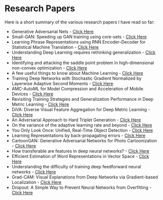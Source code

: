 # Research Papers

Here is a short summary of the various research papers I have read so far:
* Generative Adversarial Nets - [Click Here](https://github.com/RamnathKumar181/Research_Papers/blob/master/Generative%20Adversarial%20Nets.md)
* Small-GAN: Speeding up GAN training using core-sets - [Click Here](https://github.com/RamnathKumar181/Research_Papers/blob/master/Small-GAN:%20Speeding%20up%20GAN%20training%20using%20core-sets.md)
* Learning Phrase Representations using RNN Encoder–Decoder for Statistical Machine Translation - [Click Here](https://github.com/RamnathKumar181/Research_Papers/blob/master/Learning%20Phrase%20Representations%20using%20RNN%20Encoder%E2%80%93Decoder%20for%20Statistical%20Machine%20Translation.md)
* Understanding Deep Learning requires rethinking generalization - [Click Here](https://github.com/RamnathKumar181/Research_Papers/blob/master/Understanding%20Deep%20Learning%20requires%20rethinking%20generalization.md)
* Identifying and attacking the saddle point problem in high-dimensional non-convex optimization - [Click Here](https://github.com/RamnathKumar181/Research_Papers/blob/master/Identifying%20and%20attacking%20the%20saddle%20point%20problem%20in%20high-dimensional%20non-convex%20optimization.md)
* A few useful things to know about Machine Learning - [Click Here](https://github.com/RamnathKumar181/Research_Papers/blob/master/A%20few%20useful%20things%20to%20know%20about%20Machine%20Learning.md)
* Training Deep Networks with Stochastic Gradient Normalized by Layerwise Adaptive Second Moments - [Click Here](https://github.com/RamnathKumar181/Research_Papers/blob/master/Training%20Deep%20Networks%20with%20Stochastic%20Gradient%20Normalized%20by%20Layerwise%20Adaptive%20Second%20Moments.md)
* AMC-AutoML for Model Compression and Acceleration of Mobile Devices - [Click Here](https://github.com/RamnathKumar181/Research_Papers/blob/master/AMC-AutoML%20for%20Model%20Compression%20and%20Acceleration%20of%20Mobile%20Devices.md)
* Revisiting Training Strategies and Generalization Performance in Deep Metric Learning - [Click Here](https://github.com/RamnathKumar181/Research_Papers/blob/master/Revisiting%20Training%20Strategies%20and%20Generalization%20Performance%20in%20Deep%20Metric%20Learning.md)
* DiVA: Diverse Visual Feature Aggregation for Deep Metric Learning - [Click Here](https://github.com/RamnathKumar181/Research_Papers/blob/master/DiVA:%20Diverse%20Visual%20Feature%20Aggregation%20for%20Deep%20Metric%20Learning.md)
* An Adversarial Approach to Hard Triplet Generation - [Click Here](https://github.com/RamnathKumar181/Research_Papers/blob/master/An%20Adversarial%20Approach%20to%20Hard%20Triplet%20Generation.md)
* On the variance of the adaptive learning rate and beyond - [Click Here](https://github.com/RamnathKumar181/Research_Papers/blob/master/On%20the%20variance%20of%20the%20adaptive%20learning%20rate%20and%20beyond.md)
* You Only Look Once: Unified, Real-Time Object Detection - [Click Here](https://github.com/RamnathKumar181/Research_Papers/blob/master/You%20Only%20Look%20Once:%20Unified%2C%20Real-Time%20Object%20Detection.md)
* Learning Representations by back-propagating errors - [Click Here](https://github.com/RamnathKumar181/Research_Papers/blob/master/Learning%20Representations%20by%20back-propagating%20errors.md)
* CartoonGAN: Generative Adversarial Networks for Photo Cartoonization - [Click Here](https://github.com/RamnathKumar181/Research_Papers/blob/master/CartoonGAN:%20Generative%20Adversarial%20Networks%20for%20Photo%20Cartoonization.md)
* How transferable are features in deep neural networks? - [Click Here](https://github.com/RamnathKumar181/Research_Papers/blob/master/How%20transferable%20are%20features%20in%20deep%20neural%20networks%3F.md)
* Efficient Estimation of Word Representations in Vector Space - [Click Here](https://github.com/RamnathKumar181/Research_Papers/blob/master/Efficient%20Estimation%20of%20Word%20Representations%20in%20Vector%20Space.md)
* Understanding the difficulty of training deep feedforward neural networks - [Click Here](https://github.com/RamnathKumar181/Research_Papers/blob/master/Understanding%20the%20difficulty%20of%20training%20deep%20feedforward%20neural%20networks.md)
* Grad-CAM: Visual Explanations from Deep Networks via Gradient-based Localization - [Click Here](https://github.com/RamnathKumar181/Research_Papers/blob/master/Grad-CAM:%20Visual%20Explanations%20from%20Deep%20Networks%20via%20Gradient-based%20Localization.md)
* Dropout: A Simple Way to Prevent Neural Networks from Overfitting - [Click Here](https://github.com/RamnathKumar181/Research_Papers/blob/master/Dropout:%20A%20Simple%20Way%20to%20Prevent%20Neural%20Networks%20from%20Overfitting.md)
